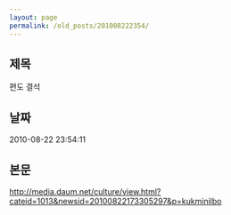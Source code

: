 ```yaml
---
layout: page
permalink: /old_posts/201008222354/
---
```


## 제목
편도 결석

## 날짜
2010-08-22 23:54:11

## 본문
http://media.daum.net/culture/view.html?cateid=1013&newsid=20100822173305297&p=kukminilbo